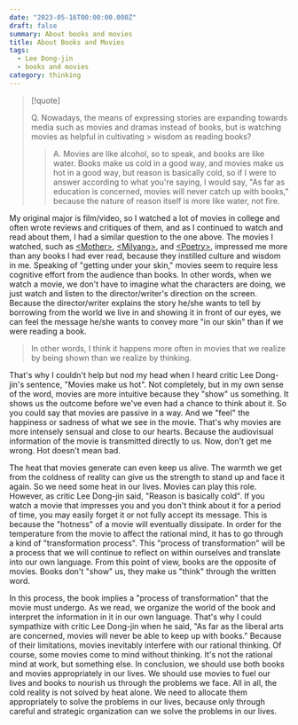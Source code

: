 ```yaml
---
date: "2023-05-16T00:00:00.000Z"
draft: false
summary: About books and movies
title: About Books and Movies
tags:
  - Lee Dong-jin
  - books and movies
category: thinking
---
```


> [!quote]
>
> Q. Nowadays, the means of expressing stories are expanding towards media such as movies and dramas instead of books, but is watching movies as helpful in cultivating > wisdom as reading books?
>
> > A. Movies are like alcohol, so to speak, and books are like water. Books make us cold in a good way, and movies make us hot in a good way, but reason is basically cold, so if I were to answer according to what you're saying, I would say, "As far as education is concerned, movies will never catch up with books," because the nature of reason itself is more like water, not fire.

My original major is film/video, so I watched a lot of movies in college and often wrote reviews and critiques of them, and as I continued to watch and read about them, I had a similar question to the one above. The movies I watched, such as [\<Mother\>](https://www.imdb.com/title/tt1216496/), [\<Milyang\>](https://www.imdb.com/title/tt0817225/), and [\<Poetry\>](https://www.imdb.com/title/tt1287878/), impressed me more than any books I had ever read, because they instilled culture and wisdom in me. Speaking of "getting under your skin," movies seem to require less cognitive effort from the audience than books. In other words, when we watch a movie, we don't have to imagine what the characters are doing, we just watch and listen to the director/writer's direction on the screen. Because the director/writer explains the story he/she wants to tell by borrowing from the world we live in and showing it in front of our eyes, we can feel the message he/she wants to convey more "in our skin" than if we were reading a book.

> In other words, I think it happens more often in movies that we realize by being shown than we realize by thinking.

That's why I couldn't help but nod my head when I heard critic Lee Dong-jin's sentence, "Movies make us hot". Not completely, but in my own sense of the word, movies are more intuitive because they "show" us something. It shows us the outcome before we've even had a chance to think about it. So you could say that movies are passive in a way. And we "feel" the happiness or sadness of what we see in the movie. That's why movies are more intensely sensual and close to our hearts. Because the audiovisual information of the movie is transmitted directly to us.
Now, don't get me wrong. Hot doesn't mean bad.

The heat that movies generate can even keep us alive. The warmth we get from the coldness of reality can give us the strength to stand up and face it again. So we need some heat in our lives. Movies can play this role.
However, as critic Lee Dong-jin said, "Reason is basically cold". If you watch a movie that impresses you and you don't think about it for a period of time, you may easily forget it or not fully accept its message. This is because the "hotness" of a movie will eventually dissipate. In order for the temperature from the movie to affect the rational mind, it has to go through a kind of "transformation process". This "process of transformation" will be a process that we will continue to reflect on within ourselves and translate into our own language.
From this point of view, books are the opposite of movies. Books don't "show" us, they make us "think" through the written word.

In this process, the book implies a "process of transformation" that the movie must undergo. As we read, we organize the world of the book and interpret the information in it in our own language.
That's why I could sympathize with critic Lee Dong-jin when he said, "As far as the liberal arts are concerned, movies will never be able to keep up with books." Because of their limitations, movies inevitably interfere with our rational thinking. Of course, some movies come to mind without thinking.
It's not the rational mind at work, but something else. In conclusion, we should use both books and movies appropriately in our lives. We should use movies to fuel our lives and books to nourish us through the problems we face. All in all, the cold reality is not solved by heat alone. We need to allocate them appropriately to solve the problems in our lives, because only through careful and strategic organization can we solve the problems in our lives.

